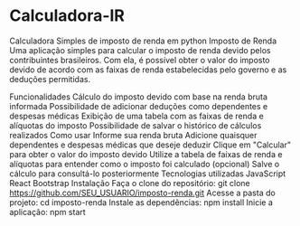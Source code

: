 # Calculadora-IR
Calculadora Simples de imposto de renda em python
Imposto de Renda
Uma aplicação simples para calcular o imposto de renda devido pelos contribuintes brasileiros. Com ela, é possível obter o valor do imposto devido de acordo com as faixas de renda estabelecidas pelo governo e as deduções permitidas.

Funcionalidades
Cálculo do imposto devido com base na renda bruta informada
Possibilidade de adicionar deduções como dependentes e despesas médicas
Exibição de uma tabela com as faixas de renda e alíquotas do imposto
Possibilidade de salvar o histórico de cálculos realizados
Como usar
Informe sua renda bruta
Adicione quaisquer dependentes e despesas médicas que deseje deduzir
Clique em "Calcular" para obter o valor do imposto devido
Utilize a tabela de faixas de renda e alíquotas para entender como o imposto foi calculado
(opcional) Salve o cálculo para consultá-lo posteriormente
Tecnologias utilizadas
JavaScript
React
Bootstrap
Instalação
Faça o clone do repositório: git clone https://github.com/SEU_USUARIO/imposto-renda.git
Acesse a pasta do projeto: cd imposto-renda
Instale as dependências: npm install
Inicie a aplicação: npm start
